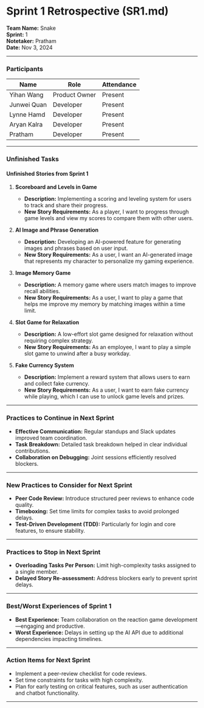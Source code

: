 # Sprint 1 Retrospective (SR1.md)

**Team Name:** Snake  
**Sprint:** 1  
**Notetaker:** Pratham  
**Date:** Nov 3, 2024  

---

### Participants

| Name         | Role           | Attendance |
|--------------|----------------|------------|
| Yihan Wang   | Product Owner  | Present    |
| Junwei Quan  | Developer      | Present    |
| Lynne Hamd   | Developer      | Present    |
| Aryan Kalra  | Developer      | Present    |
| Pratham      | Developer      | Present    |

---

### Unfinished Tasks

#### Unfinished Stories from Sprint 1

1. **Scoreboard and Levels in Game**  
   - **Description:** Implementing a scoring and leveling system for users to track and share their progress.
   - **New Story Requirements:** As a player, I want to progress through game levels and view my scores to compare them with other users.

2. **AI Image and Phrase Generation**  
   - **Description:** Developing an AI-powered feature for generating images and phrases based on user input.
   - **New Story Requirements:** As a user, I want an AI-generated image that represents my character to personalize my gaming experience.

3. **Image Memory Game**  
   - **Description:** A memory game where users match images to improve recall abilities.
   - **New Story Requirements:** As a user, I want to play a game that helps me improve my memory by matching images within a time limit.

4. **Slot Game for Relaxation**  
   - **Description:** A low-effort slot game designed for relaxation without requiring complex strategy.
   - **New Story Requirements:** As an employee, I want to play a simple slot game to unwind after a busy workday.

5. **Fake Currency System**  
   - **Description:** Implement a reward system that allows users to earn and collect fake currency.
   - **New Story Requirements:** As a user, I want to earn fake currency while playing, which I can use to unlock game levels and prizes.

---

### Practices to Continue in Next Sprint

- **Effective Communication:** Regular standups and Slack updates improved team coordination.
- **Task Breakdown:** Detailed task breakdown helped in clear individual contributions.
- **Collaboration on Debugging:** Joint sessions efficiently resolved blockers.

---

### New Practices to Consider for Next Sprint

- **Peer Code Review:** Introduce structured peer reviews to enhance code quality.
- **Timeboxing:** Set time limits for complex tasks to avoid prolonged delays.
- **Test-Driven Development (TDD):** Particularly for login and core features, to ensure stability.

---

### Practices to Stop in Next Sprint

- **Overloading Tasks Per Person:** Limit high-complexity tasks assigned to a single member.
- **Delayed Story Re-assessment:** Address blockers early to prevent sprint delays.

---

### Best/Worst Experiences of Sprint 1

- **Best Experience:** Team collaboration on the reaction game development—engaging and productive.
- **Worst Experience:** Delays in setting up the AI API due to additional dependencies impacting timelines.

---

### Action Items for Next Sprint

- Implement a peer-review checklist for code reviews.
- Set time constraints for tasks with high complexity.
- Plan for early testing on critical features, such as user authentication and chatbot functionality.

---

